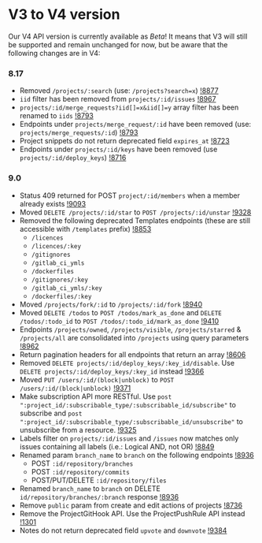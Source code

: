 # V3 to V4 version

Our V4 API version is currently available as *Beta*! It means that V3
will still be supported and remain unchanged for now, but be aware that the following
changes are in V4:

### 8.17

- Removed `/projects/:search` (use: `/projects?search=x`) [!8877](https://gitlab.com/gitlab-org/gitlab-ce/merge_requests/8877)
- `iid` filter has been removed from `projects/:id/issues` [!8967](https://gitlab.com/gitlab-org/gitlab-ce/merge_requests/8967)
- `projects/:id/merge_requests?iid[]=x&iid[]=y` array filter has been renamed to `iids` [!8793](https://gitlab.com/gitlab-org/gitlab-ce/merge_requests/8793)
- Endpoints under `projects/merge_request/:id` have been removed (use: `projects/merge_requests/:id`) [!8793](https://gitlab.com/gitlab-org/gitlab-ce/merge_requests/8793)
- Project snippets do not return deprecated field `expires_at` [!8723](https://gitlab.com/gitlab-org/gitlab-ce/merge_requests/8723)
- Endpoints under `projects/:id/keys` have been removed (use `projects/:id/deploy_keys`) [!8716](https://gitlab.com/gitlab-org/gitlab-ce/merge_requests/8716)

### 9.0

- Status 409 returned for POST `project/:id/members` when a member already exists [!9093](https://gitlab.com/gitlab-org/gitlab-ce/merge_requests/9093)
- Moved `DELETE /projects/:id/star` to `POST /projects/:id/unstar` [!9328](https://gitlab.com/gitlab-org/gitlab-ce/merge_requests/9328)
- Removed the following deprecated Templates endpoints (these are still accessible with `/templates` prefix) [!8853](https://gitlab.com/gitlab-org/gitlab-ce/merge_requests/8853)
  - `/licences`
  - `/licences/:key`
  - `/gitignores`
  - `/gitlab_ci_ymls`
  - `/dockerfiles`
  - `/gitignores/:key`
  - `/gitlab_ci_ymls/:key`
  - `/dockerfiles/:key`
- Moved `/projects/fork/:id` to `/projects/:id/fork` [!8940](https://gitlab.com/gitlab-org/gitlab-ce/merge_requests/8940)
- Moved `DELETE /todos` to `POST /todos/mark_as_done` and `DELETE /todos/:todo_id` to `POST /todos/:todo_id/mark_as_done` [!9410](https://gitlab.com/gitlab-org/gitlab-ce/merge_requests/9410)
- Endpoints `/projects/owned`, `/projects/visible`, `/projects/starred` & `/projects/all` are consolidated into `/projects` using query parameters [!8962](https://gitlab.com/gitlab-org/gitlab-ce/merge_requests/8962)
- Return pagination headers for all endpoints that return an array [!8606](https://gitlab.com/gitlab-org/gitlab-ce/merge_requests/8606)
- Removed `DELETE projects/:id/deploy_keys/:key_id/disable`. Use `DELETE projects/:id/deploy_keys/:key_id` instead [!9366](https://gitlab.com/gitlab-org/gitlab-ce/merge_requests/9366)
- Moved `PUT /users/:id/(block|unblock)` to `POST /users/:id/(block|unblock)` [!9371](https://gitlab.com/gitlab-org/gitlab-ce/merge_requests/9371)
- Make subscription API more RESTful. Use `post ":project_id/:subscribable_type/:subscribable_id/subscribe"` to subscribe and `post ":project_id/:subscribable_type/:subscribable_id/unsubscribe"` to unsubscribe from a resource. [!9325](https://gitlab.com/gitlab-org/gitlab-ce/merge_requests/9325)
- Labels filter on `projects/:id/issues` and `/issues` now matches only issues containing all labels (i.e.: Logical AND, not OR) [!8849](https://gitlab.com/gitlab-org/gitlab-ce/merge_requests/8849)
- Renamed param `branch_name` to `branch` on the following endpoints [!8936](https://gitlab.com/gitlab-org/gitlab-ce/merge_requests/8936)
  - POST `:id/repository/branches`
  - POST `:id/repository/commits`
  - POST/PUT/DELETE `:id/repository/files`
- Renamed `branch_name` to `branch` on DELETE `id/repository/branches/:branch` response [!8936](https://gitlab.com/gitlab-org/gitlab-ce/merge_requests/8936)
- Remove `public` param from create and edit actions of projects [!8736](https://gitlab.com/gitlab-org/gitlab-ce/merge_requests/8736)
- Remove the ProjectGitHook API. Use the ProjectPushRule API instead [!1301](https://gitlab.com/gitlab-org/gitlab-ee/merge_requests/1301)
- Notes do not return deprecated field `upvote` and `downvote` [!9384](https://gitlab.com/gitlab-org/gitlab-ce/merge_requests/9384)

